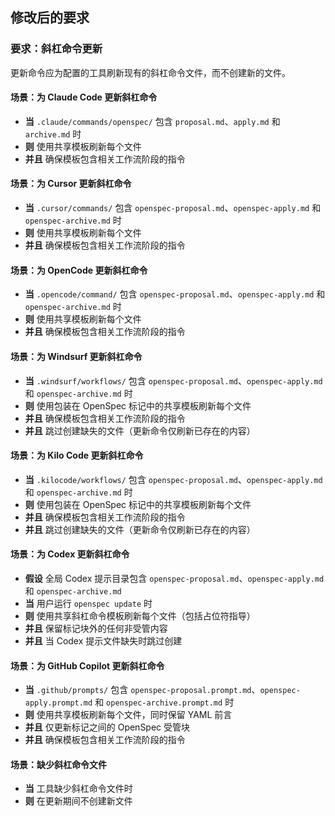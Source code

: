 ## 修改后的要求

### 要求：斜杠命令更新
更新命令应为配置的工具刷新现有的斜杠命令文件，而不创建新的文件。

#### 场景：为 Claude Code 更新斜杠命令
- **当** `.claude/commands/openspec/` 包含 `proposal.md`、`apply.md` 和 `archive.md` 时
- **则** 使用共享模板刷新每个文件
- **并且** 确保模板包含相关工作流阶段的指令

#### 场景：为 Cursor 更新斜杠命令
- **当** `.cursor/commands/` 包含 `openspec-proposal.md`、`openspec-apply.md` 和 `openspec-archive.md` 时
- **则** 使用共享模板刷新每个文件
- **并且** 确保模板包含相关工作流阶段的指令

#### 场景：为 OpenCode 更新斜杠命令
- **当** `.opencode/command/` 包含 `openspec-proposal.md`、`openspec-apply.md` 和 `openspec-archive.md` 时
- **则** 使用共享模板刷新每个文件
- **并且** 确保模板包含相关工作流阶段的指令

#### 场景：为 Windsurf 更新斜杠命令
- **当** `.windsurf/workflows/` 包含 `openspec-proposal.md`、`openspec-apply.md` 和 `openspec-archive.md` 时
- **则** 使用包装在 OpenSpec 标记中的共享模板刷新每个文件
- **并且** 确保模板包含相关工作流阶段的指令
- **并且** 跳过创建缺失的文件（更新命令仅刷新已存在的内容）

#### 场景：为 Kilo Code 更新斜杠命令
- **当** `.kilocode/workflows/` 包含 `openspec-proposal.md`、`openspec-apply.md` 和 `openspec-archive.md` 时
- **则** 使用包装在 OpenSpec 标记中的共享模板刷新每个文件
- **并且** 确保模板包含相关工作流阶段的指令
- **并且** 跳过创建缺失的文件（更新命令仅刷新已存在的内容）

#### 场景：为 Codex 更新斜杠命令
- **假设** 全局 Codex 提示目录包含 `openspec-proposal.md`、`openspec-apply.md` 和 `openspec-archive.md`
- **当** 用户运行 `openspec update` 时
- **则** 使用共享斜杠命令模板刷新每个文件（包括占位符指导）
- **并且** 保留标记块外的任何非受管内容
- **并且** 当 Codex 提示文件缺失时跳过创建

#### 场景：为 GitHub Copilot 更新斜杠命令
- **当** `.github/prompts/` 包含 `openspec-proposal.prompt.md`、`openspec-apply.prompt.md` 和 `openspec-archive.prompt.md` 时
- **则** 使用共享模板刷新每个文件，同时保留 YAML 前言
- **并且** 仅更新标记之间的 OpenSpec 受管块
- **并且** 确保模板包含相关工作流阶段的指令

#### 场景：缺少斜杠命令文件
- **当** 工具缺少斜杠命令文件时
- **则** 在更新期间不创建新文件